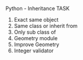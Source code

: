 Python - Inheritance
TASK

1. Exact same object
2. Same class or inherit from
3. Only sub class of
4. Geometry module
5. Improve Geometry
6. Integer validator
